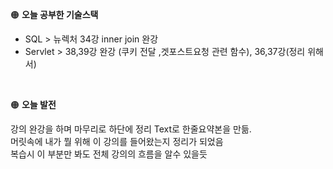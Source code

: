 
🟠 **오늘 공부한 기술스택**

- SQL > 뉴렉처 34강 inner join 완강  
- Servlet > 38,39강 완강 (쿠키 전달 ,겟포스트요청 관련 함수), 36,37강(정리 위해서)  
<br>

🟠 **오늘 발전**

강의 완강을 하며 마무리로 하단에 정리 Text로 한줄요약본을 만듦.  
머릿속에 내가 뭘 위해 이 강의를 들어왔는지 정리가 되었음  
복습시 이 부분만 봐도 전체 강의의 흐름을 알수 있을듯  
